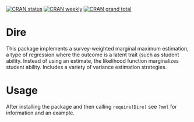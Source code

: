 <!-- README.md is generated from README.Rmd. Please edit that file -->



<!-- badges: start -->
[![CRAN status](https://www.r-pkg.org/badges/version-ago/Dire)](https://www.r-pkg.org/badges/version-ago/Dire)
[![CRAN weekly](https://cranlogs.r-pkg.org/badges/Dire)](https://cranlogs.r-pkg.org/badges/Dire)
[![CRAN grand total](https://cranlogs.r-pkg.org/badges/grand-total/Dire)](https://cranlogs.r-pkg.org/badges/grand-total/Dire)
<!-- badges: end -->

# Dire
This package implements a survey-weighted marginal maximum estimation, a type of regression where the outcome is a latent trait (such as student ability. Instead of using an estimate, the likelihood function marginalizes student ability. Includes a variety of variance estimation strategies.

# Usage
After installing the package and then calling `require(Dire)` see `?mml` for information and an example.
